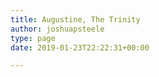 ```yaml
---
title: Augustine, The Trinity
author: joshuapsteele
type: page
date: 2019-01-23T22:22:31+00:00

---
```

